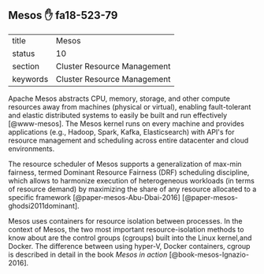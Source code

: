 ## Mesos :hand: fa18-523-79


|          |                             |
| -------- | --------------------------- |
| title    | Mesos                       | 
| status   | 10                          |
| section  | Cluster Resource Management |
| keywords | Cluster Resource Management |



Apache Mesos abstracts CPU, memory, storage, and other compute
resources away from machines (physical or virtual), enabling
fault-tolerant and elastic distributed systems to easily be built and
run effectively [@www-mesos].  The Mesos kernel runs on every
machine and provides applications (e.g., Hadoop, Spark, Kafka,
Elasticsearch) with API's for resource management and scheduling
across entire datacenter and cloud environments.

The resource scheduler of Mesos supports a generalization of max-min
fairness, termed Dominant Resource Fairness (DRF) scheduling
discipline, which allows to harmonize execution of heterogeneous
workloads (in terms of resource demand) by maximizing the share of any
resource allocated to a specific framework
[@paper-mesos-Abu-Dbai-2016]
[@paper-mesos-ghodsi2011dominant].
     
Mesos uses containers for resource isolation between processes. In the
context of Mesos, the two most important resource-isolation methods to
know about are the control groups (cgroups) built into the Linux
kernel,and Docker. The difference between using hyper-V, Docker
containers, cgroup is described in detail in the book *Mesos in
action* [@book-mesos-Ignazio-2016].




